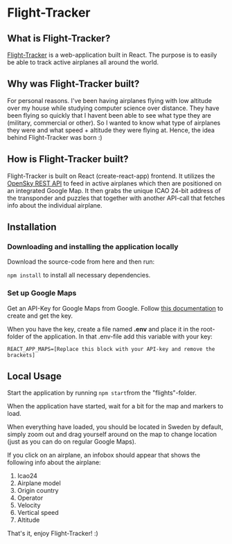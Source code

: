 # Flight-Tracker

## What is Flight-Tracker?
[Flight-Tracker](https://github.com/emilwallgren/Flight-Tracker) is a web-application built in React. The purpose is to easily be able to track active airplanes all around the world. 

## Why was Flight-Tracker built?
For personal reasons. I've been having airplanes flying with low altitude over my house while studying computer science over distance. They have been flying so quickly that I havent been able to see what type they are (military, commercial or other). So I wanted to know what type of airplanes they were and what speed + altitude they were flying at. Hence, the idea behind Flight-Tracker was born :)

## How is Flight-Tracker built?
Flight-Tracker is built on React (create-react-app) frontend. It utilizes the [OpenSky REST API](https://opensky-network.org/apidoc/rest.html) to feed in active airplanes which then are positioned on an integrated Google Map. It then grabs the unique ICAO 24-bit address of the transponder and puzzles that together with another API-call that fetches info about the individual airplane.

## Installation
### Downloading and installing the application locally
Download the source-code from here and then run:

`npm install`
to install all necessary dependencies.

### Set up Google Maps
Get an API-Key for Google Maps from Google.
Follow [this documentation](https://developers.google.com/maps/documentation/javascript/get-api-key) to create and get the key.

When you have the key, create a file named **.env** and place it in the root-folder of the application.
In that .env-file add this variable with your key:

`REACT_APP_MAPS=[Replace this block with your API-key and remove the brackets]`

## Local Usage
Start the application by running `npm start`from the "flights"-folder.

When the application have started, wait for a bit for the map and markers to load.

When everything have loaded, you should be located in Sweden by default, simply zoom out and drag yourself around on the map to change location (just as you can do on regular Google Maps).

If you click on an airplane, an infobox should appear that shows the following info about the airplane:

1. Icao24
2. Airplane model
3. Origin country
4. Operator
5. Velocity
6. Vertical speed
7. Altitude

That's it, enjoy Flight-Tracker! :)